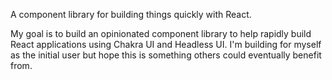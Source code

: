 A component library for building things quickly with React.

My goal is to build an opinionated component library to help rapidly build React applications using Chakra UI and Headless UI. I'm building for myself as the initial user but hope this is something others could eventually benefit from.
